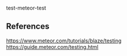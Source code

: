 test-meteor-test

## References
https://www.meteor.com/tutorials/blaze/testing
https://guide.meteor.com/testing.html
